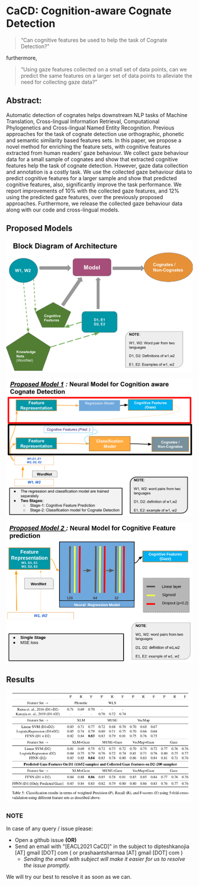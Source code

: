 # CaCD: Cognition-aware Cognate Detection

> “Can cognitive features be used to help the
task of Cognate Detection?”

furthermore,

> “Using gaze features collected on a small set
of data points, can we predict the same features on
a larger set of data points to alleviate the need for
collecting gaze data?”

## Abstract:

Automatic detection of cognates helps downstream NLP tasks of Machine Translation,
Cross-lingual Information Retrieval, Computational Phylogenetics and Cross-lingual Named
Entity Recognition. Previous approaches for
the task of cognate detection use orthographic,
phonetic and semantic similarity based features sets. In this paper, we propose a novel
method for enriching the feature sets, with cognitive features extracted from human readers’
gaze behaviour. We collect gaze behaviour
data for a small sample of cognates and show
that extracted cognitive features help the task
of cognate detection. However, gaze data collection and annotation is a costly task. We use
the collected gaze behaviour data to predict
cognitive features for a larger sample and show
that predicted cognitive features, also, significantly improve the task performance. We report improvements of 10% with the collected
gaze features, and 12% using the predicted
gaze features, over the previously proposed
approaches. Furthermore, we release the collected gaze behaviour data along with our code
and cross-lingual models.


## Proposed Models

![Block Diagram](img/cacd-1.png)

  
![Proposed Model 1](img/cacd-2.png)

![Proposed Model 2](img/cacd-3.png)

## Results

![Results](img/cacd-4.png)


### NOTE
In case of any query / issue please:
* Open a github issue  **(OR)**
* Send an email with "[EACL2021 CaCD]" in the subject  to dipteshkanojia [AT] gmail [DOT] com ( or prashaantsharmaa [AT] gmail [DOT] com ) 
  * *Sending the email with subject will make it easier for us to resolve the issue promptly.* 

We will try our best to resolve it as soon as we can. 
